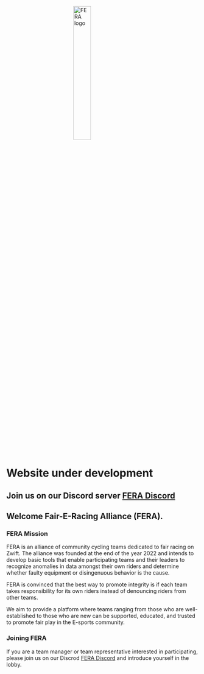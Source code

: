 <img 
    style="display: block;
           margin-left: auto;
           margin-right: auto;
           width: 30%;"
    src="https://fair-e-racing-alliance.github.io/images/FERA_640x320.png" 
    alt="FERA logo">

# Website under development
## Join us on our Discord server [FERA Discord](https://discord.gg/WW7hpp7TQh)

## Welcome Fair-E-Racing Alliance (FERA).
### FERA Mission
FERA is an alliance of community cycling teams dedicated to fair racing on Zwift. The alliance was founded at the end of the year 2022 and intends to develop basic tools that enable participating teams and their leaders to recognize anomalies in data amongst their own riders and determine whether faulty equipment or disingenuous behavior is the cause. 

FERA is convinced that the best way to promote integrity is if each team takes responsibility for its own riders instead of denouncing riders from other teams. 

We aim to provide a platform where teams ranging from those who are well-established to those who are new can be supported, educated, and trusted to promote fair play in the E-sports community.

### Joining FERA
If you are a team manager or team representative interested in participating, please join us on our Discrod [FERA Discord](https://discord.gg/WW7hpp7TQh) and introduce yourself in the lobby.
